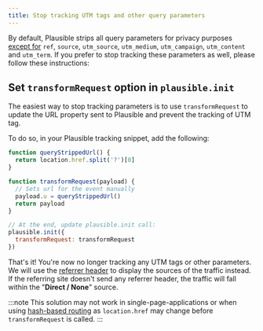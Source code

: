 ```yaml
---
title: Stop tracking UTM tags and other query parameters
---
```


By default, Plausible strips all query parameters for privacy purposes [except for](top-referrers.md) `ref`, `source`, `utm_source`, `utm_medium`, `utm_campaign`, `utm_content` and `utm_term`. If you prefer to stop tracking these parameters as well, please follow these instructions:

## Set `transformRequest` option in `plausible.init`

The easiest way to stop tracking parameters is to use `transformRequest` to update the URL property sent to Plausible and prevent the tracking of UTM tag.

To do so, in your Plausible tracking snippet, add the following:

```javascript
function queryStrippedUrl() {
  return location.href.split('?')[0]
}

function transformRequest(payload) {
  // Sets url for the event manually
  payload.u = queryStrippedUrl()
  return payload
}

// At the end, update plausible.init call:
plausible.init({
  transformRequest: transformRequest
})
```

That's it! You're now no longer tracking any UTM tags or other parameters. We will use the [referrer header](top-referrers.md) to display the sources of the traffic instead. If the referring site doesn't send any referrer header, the traffic will fall within the "**Direct / None**" source.

:::note
This solution may not work in single-page-applications or when using [hash-based routing](/hash-based-routing) as `location.href` may change before `transformRequest`
is called.
:::
